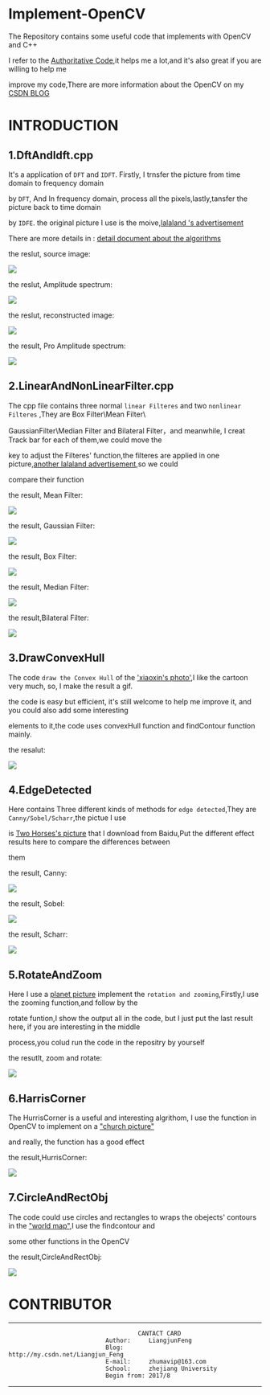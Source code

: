 # Implement-OpenCV
The Repository contains some useful code that implements with OpenCV and C++  

I refer to the [Authoritative Code](https://github.com/opencv/opencv),it helps me a lot,and it's also great if you are willing to help me

improve my code,There are more information about the OpenCV on my [CSDN BLOG](http://write.blog.csdn.net/postlist)

# INTRODUCTION

## 1.DftAndIdft.cpp
It's a application of `DFT` and `IDFT`. Firstly, I trnsfer the picture from time domain to frequency domain

by `DFT`, And In frequency domain, process all the pixels,lastly,tansfer the picture back to time domain

by `IDFE`. the original picture I use is the moive,[lalaland 's advertisement](https://github.com/LiangjunFeng/Implement-OpenCV/blob/master/Picture/DftAndIdft/lalaland_2.jpg) 

There are more details in :  [detail document about the algorithms](http://blog.csdn.net/baimafujinji/article/details/51724371)

the reslut, source image:

  
  ![](https://github.com/LiangjunFeng/Implement-OpenCV/blob/master/Picture/DftAndIdft/Source%20Image.png)
 


the reslut, Amplitude spectrum:

  
  ![](https://github.com/LiangjunFeng/Implement-OpenCV/blob/master/Picture/DftAndIdft/Amplitude%20spectrum.png) 
 


the reslut, reconstructed image:


  
  ![](https://github.com/LiangjunFeng/Implement-OpenCV/blob/master/Picture/DftAndIdft/reconstructed%20image.png) 


the result, Pro Amplitude spectrum:

  
  ![](https://github.com/LiangjunFeng/Implement-OpenCV/blob/master/Picture/DftAndIdft/Pro%20Amplitude%20spectrum.png) 
  
 
## 2.LinearAndNonLinearFilter.cpp
The cpp file contains three normal `linear Filteres` and two `nonlinear Filteres` ,They are Box Filter\Mean Filter\
 
GaussianFilter\Median Filter and Bilateral Filter，and meanwhile, I creat Track bar for each of them,we could move the 
 
key to adjust the Filteres' function,the filteres are applied in one picture,[another lalaland advertisement](https://github.com/LiangjunFeng/Implement-OpenCV/blob/master/Picture/LinearAndNonlinearFilter/lalaland_1.jpeg),so we could 
 
compare their function
 
the result, Mean Filter:
 
![](https://github.com/LiangjunFeng/Implement-OpenCV/blob/master/Picture/LinearAndNonlinearFilter/Median.png)
 
the result, Gaussian Filter:
 
![](https://github.com/LiangjunFeng/Implement-OpenCV/blob/master/Picture/LinearAndNonlinearFilter/Gaussian.png)
 
the result, Box Filter:
 
![](https://github.com/LiangjunFeng/Implement-OpenCV/blob/master/Picture/LinearAndNonlinearFilter/BoxFilter.png)
 
the result, Median Filter:
 
![](https://github.com/LiangjunFeng/Implement-OpenCV/blob/master/Picture/LinearAndNonlinearFilter/Median.png)
 
the result,Bilateral Filter:
 
![](https://github.com/LiangjunFeng/Implement-OpenCV/blob/master/Picture/LinearAndNonlinearFilter/Bilateral.png)
 
 ## 3.DrawConvexHull
The code `draw the Convex Hull` of the ['xiaoxin's photo'](https://github.com/LiangjunFeng/Implement-OpenCV/blob/master/Picture/DrawConvexHull/xiaoxin.jpg),I like the cartoon very much, so, I make the result a gif.
 
the code is easy but efficient, it's still welcome to help me improve it, and you could also add some interesting 

elements to it,the code uses convexHull function and findContour function mainly.

the resalut:

![](https://github.com/LiangjunFeng/Implement-OpenCV/blob/master/Picture/DrawConvexHull/xiaoxin.gif)
 
 ## 4.EdgeDetected
Here contains Three different kinds of methods for `edge detected`,They are `Canny/Sobel/Scharr`,the pictue I use 

is [Two Horses's picture](https://github.com/LiangjunFeng/Implement-OpenCV/blob/master/Picture/EdgeDetected/horse.jpg) that I download from Baidu,Put the different effect results here to compare the differences between 

them

the result, Canny:

![](https://github.com/LiangjunFeng/Implement-OpenCV/blob/master/Picture/EdgeDetected/Canny.png)

the result, Sobel:

![](https://github.com/LiangjunFeng/Implement-OpenCV/blob/master/Picture/EdgeDetected/Sobel.png)

the result, Scharr:

![](https://github.com/LiangjunFeng/Implement-OpenCV/blob/master/Picture/EdgeDetected/Scharr.png)

## 5.RotateAndZoom
Here I use a [planet picture](https://github.com/LiangjunFeng/Implement-OpenCV/blob/master/Picture/EdgeDetected/planet.png) implement the `rotation and zooming`,Firstly,I use the zooming function,and follow by the

rotate funtion,I show the output all in the code, but I just put the last result here, if you are interesting in the middle 

process,you colud run the code in the repositry by yourself

the resutlt, zoom and rotate:

![](https://github.com/LiangjunFeng/Implement-OpenCV/blob/master/Picture/RotateAndZoom/planet_Rotate.png)


## 6.HarrisCorner
The HurrisCorner is a useful and interesting algrithom, I use the function in OpenCV to implement on a ["church picture"](https://github.com/LiangjunFeng/Implement-OpenCV/blob/master/Picture/HurrisCorner/church.png)

and really, the function has a good effect

the result,HurrisCorner:

![](https://github.com/LiangjunFeng/Implement-OpenCV/blob/master/Picture/HurrisCorner/harricorner.png)

## 7.CircleAndRectObj
The code could use circles and rectangles to wraps the obejects' contours in the ["world map"](https://github.com/LiangjunFeng/Implement-OpenCV/blob/master/Picture/HurrisCorner/map_1.png),I use the findcontour and 

some other functions in the OpenCV

the result,CircleAndRectObj:

![](https://github.com/LiangjunFeng/Implement-OpenCV/blob/master/Picture/CircleAndRectObej/map.gif)


 
 # CONTRIBUTOR

-----------------------------------------------------------------------
                                        CANTACT CARD
                               Author:     LiangjunFeng
                               Blog:       http://my.csdn.net/Liangjun_Feng
                               E-mail:     zhumavip@163.com
                               School:     zhejiang University
                               Begin from: 2017/8
-----------------------------------------------------------------------
   
